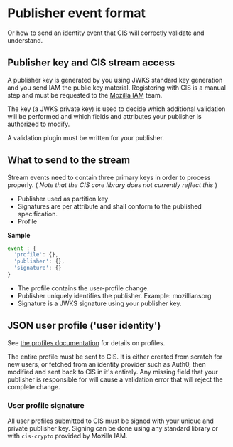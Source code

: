 # Publisher event format

Or how to send an identity event that CIS will correctly validate and understand.

## Publisher key and CIS stream access

A publisher key is generated by you using JWKS standard key generation and you send IAM the public key material.
Registering with CIS is a manual step and must be requested to the
[Mozilla IAM](iam@mozilla-community.org) team.

The key (a JWKS private key) is used to decide which additional validation will be performed and
which fields and attributes your publisher is authorized to modify.

A validation plugin must be written for your publisher.

## What to send to the stream

Stream events need to contain three primary keys in order to process properly.  ( _Note that the CIS core library does not currently reflect this_ )

* Publisher used as partition key
* Signatures are per attribute and shall conform to the published specification.
* Profile

__Sample__

``` javascript
event : {
  'profile': {},
  'publisher': {},
  'signature': {}
}
```

* The profile contains the user-profile change.
* Publisher uniquely identifies the publisher.  Example: mozilliansorg
* Signature is a JWKS signature using your publisher key.

## JSON user profile ('user identity')

See [the profiles documentation](/docs/Profiles.md) for details on profiles.

The entire profile must be sent to CIS. It is either created from scratch for
new users, or fetched from an identity provider such as Auth0, then modified
and sent back to CIS in it's entirely.  Any missing field that your publisher
is responsible for will cause a validation error that will reject the complete
change.

### User profile signature

All user profiles submitted to CIS must be signed with your unique and private
publisher key.  Signing can be done using any standard library or with `cis-crypto` provided by Mozilla IAM.
